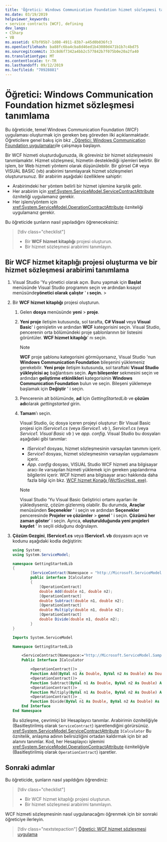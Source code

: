 ```yaml
---
title: 'Öğretici: Windows Communication Foundation hizmet sözleşmesi tanımlama'
ms.date: 03/19/2019
helpviewer_keywords:
- service contracts [WCF], defining
dev_langs:
- CSharp
- VB
ms.assetid: 67bf05b7-1d08-4911-83b7-a45d0b036fc3
ms.openlocfilehash: ba88fc6ba4cba8d46ed1b43080d471b1b7c4bd75
ms.sourcegitcommit: 33c8d6f7342a4bb2c577842b7f075b0e20a2fa40
ms.translationtype: MT
ms.contentlocale: tr-TR
ms.lasthandoff: 09/12/2019
ms.locfileid: "70928881"
---
```

# <a name="tutorial-define-a-windows-communication-foundation-service-contract"></a>Öğretici: Windows Communication Foundation hizmet sözleşmesi tanımlama

Bu öğreticide, temel Windows Communication Foundation (WCF) uygulaması oluşturmak için gereken beş görevden ilki açıklanmaktadır. Öğreticilere genel bakış için bkz [. Öğretici: Windows Communication Foundation uygulamaları](getting-started-tutorial.md)ile çalışmaya başlayın.

Bir WCF hizmeti oluşturduğunuzda, ilk göreviniz bir hizmet sözleşmesini tanımlamaktır. Hizmet sözleşmesi, hizmetin desteklediği işlemleri belirtir. Bir işlem, bir Web hizmeti yöntemi olarak düşünülebilir. Bir görsel C# veya VISUAL BASIC (vb) arabirimi tanımlayarak hizmet sözleşmeleri oluşturursunuz. Bir arabirim aşağıdaki özelliklere sahiptir:

- Arabirimdeki her yöntem belirli bir hizmet işlemine karşılık gelir. 
- Her arabirim için <xref:System.ServiceModel.ServiceContractAttribute> özniteliği uygulamanız gerekir.
- Her işlem/yöntem için <xref:System.ServiceModel.OperationContractAttribute> özniteliği uygulamanız gerekir. 

Bu öğreticide şunların nasıl yapıladığını öğreneceksiniz:
> [!div class="checklist"]
>
> - Bir **WCF hizmet kitaplığı** projesi oluşturun.
> - Bir hizmet sözleşmesi arabirimi tanımlayın.

## <a name="create-a-wcf-service-library-project-and-define-a-service-contract-interface"></a>Bir WCF hizmet kitaplığı projesi oluşturma ve bir hizmet sözleşmesi arabirimi tanımlama

1. Visual Studio 'Yu yönetici olarak açın. Bunu yapmak için **Başlat** menüsünde Visual Studio programını seçin ve ardından kısayol menüsünde**yönetici olarak çalıştır** ' **ı seçin.**  > 

2. Bir **WCF hizmet kitaplığı** projesi oluşturun.

   1. Gelen **dosya** menüsünde **yeni** > **proje**.

   2. **Yeni proje** iletişim kutusunda, sol tarafta,  **C# Visual** veya **Visual Basic**' i genişletin ve ardından **WCF** kategorisini seçin. Visual Studio, pencerenin orta bölümündeki proje şablonlarının bir listesini görüntüler. **WCF hizmet kitaplığı**' nı seçin.

      > [!NOTE]
      > **WCF** proje şablonu kategorisini görmüyorsanız, Visual Studio 'nun **Windows Communication Foundation** bileşenini yüklemeniz gerekebilir. **Yeni proje** iletişim kutusunda, sol taraftaki **Visual Studio yükleyicisi aç** bağlantısını seçin. **Ayrı bileşenler** sekmesini seçin ve ardından **geliştirme etkinlikleri** kategorisinin **Windows Communication Foundation** bulun ve seçin. Bileşeni yüklemeye başlamak için **Değiştir** ' i seçin.

   3. Pencerenin alt bölümünde, **ad** Için *GettingStartedLib* ve **çözüm adı**olarak *gettingstarted* girin. 

   4. **Tamam**’ı seçin.

      Visual Studio, üç dosya içeren projeyi oluşturur: Bir Visual Basic projesi için *IService1.cs* (veya *IService1. vb* ), *Service1.cs* (veya *Service1. Visual Basic vb* ) ve *app. config*. Visual Studio bu dosyaları aşağıdaki gibi tanımlar: 
      - *IService1* dosyası, hizmet sözleşmesinin varsayılan tanımını içerir. 
      - *Service1* dosyası, hizmet sözleşmesinin varsayılan uygulamasını içerir. 
      - *App. config* dosyası, VISUAL Studio WCF hizmeti ana bilgisayar aracı ile varsayılan hizmeti yüklemek için gereken yapılandırma bilgilerini içerir. WCF hizmeti ana bilgisayar aracı hakkında daha fazla bilgi için bkz. [WCF hizmet Konağı (WcfSvcHost. exe)](wcf-service-host-wcfsvchost-exe.md).

      > [!NOTE]
      > Visual Studio 'Yu Visual Basic Geliştirici ortamı ayarları ile yüklediyseniz, çözüm gizlenmiş olabilir. Bu durumda, **Araçlar** menüsünden **Seçenekler** ' i seçin ve ardından **Seçenekler** penceresinde **Projeler ve çözümler** > **genel** ' i seçin. **Çözümü her zaman göster**' i seçin. Ayrıca, **oluşturulduğunda yeni projeleri kaydet** ' in seçili olduğunu doğrulayın.

3. **Çözüm Gezgini**, **IService1.cs** veya **IService1. vb** dosyasını açın ve kodunu aşağıdaki kodla değiştirin:

    ```csharp
    using System;
    using System.ServiceModel;

    namespace GettingStartedLib
    {
            [ServiceContract(Namespace = "http://Microsoft.ServiceModel.Samples")]
            public interface ICalculator
            {
                [OperationContract]
                double Add(double n1, double n2);
                [OperationContract]
                double Subtract(double n1, double n2);
                [OperationContract]
                double Multiply(double n1, double n2);
                [OperationContract]
                double Divide(double n1, double n2);
            }
    }
    ```

    ```vb
    Imports System.ServiceModel

    Namespace GettingStartedLib

        <ServiceContract(Namespace:="http://Microsoft.ServiceModel.Samples")> _
        Public Interface ICalculator

            <OperationContract()> _
            Function Add(ByVal n1 As Double, ByVal n2 As Double) As Double
            <OperationContract()> _
            Function Subtract(ByVal n1 As Double, ByVal n2 As Double) As Double
            <OperationContract()> _
            Function Multiply(ByVal n1 As Double, ByVal n2 As Double) As Double
            <OperationContract()> _
            Function Divide(ByVal n1 As Double, ByVal n2 As Double) As Double
        End Interface
    End Namespace
    ```

     Bu sözleşme, çevrimiçi bir Hesaplayıcı tanımlar. Arabirimin özniteliğiyle (Basitleştirilmiş olarak `ServiceContract`) işaretlendiğini görürsünüz. <xref:System.ServiceModel.ServiceContractAttribute> `ICalculator` Bu öznitelik, anlaşma adının belirsizliğini ortadan kaldırmak için bir ad alanını tanımlar. Kod, her Hesaplayıcı işlemini <xref:System.ServiceModel.OperationContractAttribute> özniteliğiyle (Basitleştirilmiş olarak `OperationContract`) işaretler.

## <a name="next-steps"></a>Sonraki adımlar

Bu öğreticide, şunların nasıl yapıldığını öğrendiniz:
> [!div class="checklist"]
>
> - Bir WCF hizmet kitaplığı projesi oluşturun.
> - Bir hizmet sözleşmesi arabirimi tanımlayın.

WCF hizmeti sözleşmesinin nasıl uygulanacağını öğrenmek için bir sonraki öğreticiye ilerleyin.

> [!div class="nextstepaction"]
> [Öğretici: WCF hizmet sözleşmesi uygulama](how-to-implement-a-wcf-contract.md)
